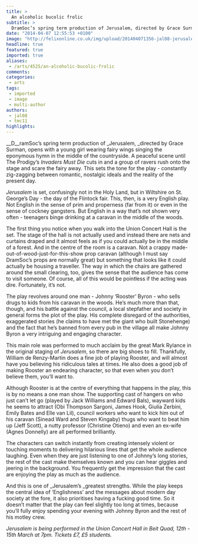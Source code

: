 ```yaml
---
title: >
  An alcoholic bucolic frolic
subtitle: >
  DramSoc’s spring term production of Jerusalem, directed by Grace Surman, opens with a young girl wearing fairy wings singing the eponymous hymn in the middle of the countryside.
date: "2014-04-07 12:55:53 +0100"
image: "http://felixonline.co.uk/img/upload/201404071356-jal08-jerusalem-3.jpg"
headline: true
featured: true
imported: true
aliases:
 - /arts/4525/an-alcoholic-bucolic-frolic
comments:
categories:
 - arts
tags:
 - imported
 - image
 - multi-author
authors:
 - jal08
 - tmc11
highlights:
---
```


__D__ramSoc’s spring term production of _Jerusalem, _directed by Grace Surman, opens with a young girl wearing fairy wings singing the eponymous hymn in the middle of the countryside. A peaceful scene until The Prodigy’s _Invaders Must Die_ cuts in and a group of ravers rush onto the stage and scare the fairy away. This sets the tone for the play - constantly zig-zagging between romantic, nostalgic ideals and the reality of the present day.

_Jerusalem_ is set, confusingly not in the Holy Land, but in Wiltshire on St. George’s Day - the day of the Flintock fair. This, then, is a very English play. Not English in the sense of prim and properness (far from it) or even in the sense of cockney gangsters. But English in a way that’s not shown very often - teenagers binge drinking at a caravan in the middle of the woods.

The first thing you notice when you walk into the Union Concert Hall is the set. The stage of the hall is not actually used and instead there are nets and curtains draped and it almost feels as if you could actually be in the middle of a forest. And in the centre of the room is a caravan. Not a crappy made-out-of-wood-just-for-this-show prop caravan (although I must say DramSoc’s props are normally great) but something that looks like it could actually be housing a traveller. The way in which the chairs are gathered around the small clearing, too, gives the sense that the audience has come to visit someone. Of course, all of this would be pointless if the acting was dire. Fortunately, it’s not.

The play revolves around one man - Johnny ‘Rooster’ Byron - who sells drugs to kids from his caravan in the woods. He’s much more than that, though, and his battle against the council, a local stepfather and society in general forms the plot of the play. His complete disregard of the authorities, exaggerated stories (he claims to have met the giant who built Stonehenge) and the fact that he’s banned from every pub in the village all make Johnny Byron a very intriguing and engaging character.

This main role was performed to much acclaim by the great Mark Rylance in the original staging of _Jerusalem_, so there are big shoes to fill. Thankfully, William de Renzy-Martin does a fine job of playing Rooster, and will almost have you believing his ridiculous tales at times. He also does a good job of making Rooster an endearing character, so that even when you don’t believe them, you’ll want to.

Although Rooster is at the centre of everything that happens in the play, this is by no means a one man show. The supporting cast of hangers on who just can’t let go (played by Jack Williams and Edward Bals), wayward kids he seems to attract (Obi Thompson Sargoni, James Hook, Giulia Zerbini, Emily Bates and Elle van Lil), council workers who want to kick him out of his caravan (Sinead Ward and Steven Kingaby) thugs who want to beat him up (Jeff Scott), a nutty professor (Christine Otieno) and even an ex-wife (Agnes Donnelly) are all performed brilliantly.

The characters can switch instantly from creating intensely violent or touching moments to delivering hilarious lines that get the whole audience laughing. Even when they are just listening to one of Johnny’s long stories, the rest of the cast make themselves known and you can hear giggles and jeering in the background. You frequently get the impression that the cast are enjoying the play as much as the audience.

And this is one of _Jerusalem’s _greatest strengths. While the play keeps the central idea of ‘Englishness’ and the messages about modern day society at the fore, it also prioritises having a fucking good time. So it doesn’t matter that the play can feel slightly too long at times, because you’ll fully enjoy spending your evening with Johnny Byron and the rest of his motley crew.

_Jerusalem is being performed in the Union Concert Hall in Beit Quad, 12th - 15th March at 7pm. Tickets £7, £5 students._
